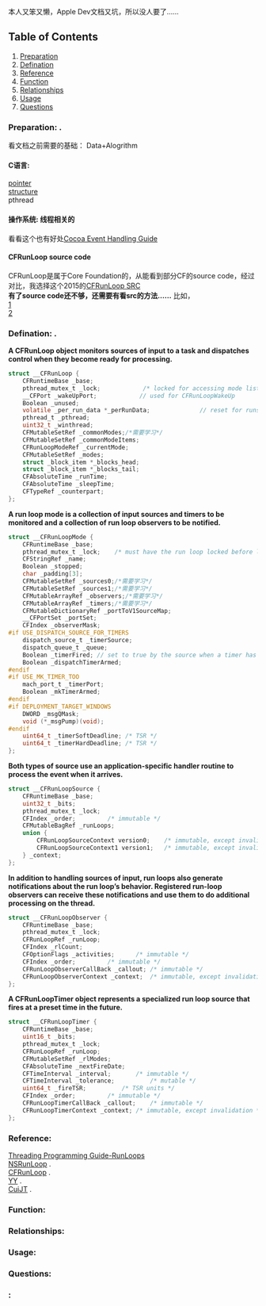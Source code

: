 本人又笨又懒，Apple Dev文档又坑，所以没人要了……

## <a name='contents'>Table of Contents</a>

1. [Preparation](#Preparation)
1. [Defination](#Defination)
1. [Reference](#Reference)
1. [Function](#Function)
1. [Relationships](#Relationships)
1. [Usage](#Usage)
1. [Questions](#Questions)
### <a name='Preparation'>Preparation:</a> . 
看文档之前需要的基础：
Data+Alogrithm
#### C语言: 
[pointer](https://github.com/saint-shaka/CHowToProgram8thNotes/blob/master/07.C%20Pointers.md)  
[structure](https://github.com/saint-shaka/CHowToProgram8thNotes/blob/master/10.C%20Structures,%20Unions,%20Bit%20Manipulation%20and%20Enumerations.md)   
pthread
#### 操作系统: 线程相关的  
看看这个也有好处[Cocoa Event Handling Guide](https://developer.apple.com/library/archive/documentation/Cocoa/Conceptual/EventOverview/EventArchitecture/EventArchitecture.html#//apple_ref/doc/uid/10000060i-CH3-SW11)  

#### CFRunLoop source code
CFRunLoop是属于Core Foundation的，从[](https://opensource.apple.com/source/CF/)能看到部分CF的source code，经过对比，我选择这个2015的[CFRunLoop SRC](https://opensource.apple.com/source/CF/CF-1153.18/CFRunLoop.c.auto.html)  
**有了source code还不够，还需要有看src的方法……**
比如，  
[1](https://github.com/aredridel/how-to-read-code/blob/master/how-to-read-code.md)  
[2](http://himmele.blogspot.com/2012/01/how-do-you-read-source-code.html)  


 
### <a name='Defination'>Defination:</a> . 
**A CFRunLoop object monitors sources of input to a task and dispatches control when they become ready for processing.**
```C
struct __CFRunLoop {
    CFRuntimeBase _base;
    pthread_mutex_t _lock;            /* locked for accessing mode list */
    __CFPort _wakeUpPort;            // used for CFRunLoopWakeUp
    Boolean _unused;
    volatile _per_run_data *_perRunData;              // reset for runs of the run loop
    pthread_t _pthread;
    uint32_t _winthread;
    CFMutableSetRef _commonModes;/*需要学习*/
    CFMutableSetRef _commonModeItems;
    CFRunLoopModeRef _currentMode;
    CFMutableSetRef _modes;
    struct _block_item *_blocks_head;
    struct _block_item *_blocks_tail;
    CFAbsoluteTime _runTime;
    CFAbsoluteTime _sleepTime;
    CFTypeRef _counterpart;
};
```
**A run loop mode is a collection of input sources and timers to be monitored and a collection of run loop observers to be notified.**
```C
struct __CFRunLoopMode {
    CFRuntimeBase _base;
    pthread_mutex_t _lock;    /* must have the run loop locked before locking this */
    CFStringRef _name;
    Boolean _stopped;
    char _padding[3];
    CFMutableSetRef _sources0;/*需要学习*/
    CFMutableSetRef _sources1;/*需要学习*/
    CFMutableArrayRef _observers;/*需要学习*/
    CFMutableArrayRef _timers;/*需要学习*/
    CFMutableDictionaryRef _portToV1SourceMap;
    __CFPortSet _portSet;
    CFIndex _observerMask;
#if USE_DISPATCH_SOURCE_FOR_TIMERS
    dispatch_source_t _timerSource;
    dispatch_queue_t _queue;
    Boolean _timerFired; // set to true by the source when a timer has fired
    Boolean _dispatchTimerArmed;
#endif
#if USE_MK_TIMER_TOO
    mach_port_t _timerPort;
    Boolean _mkTimerArmed;
#endif
#if DEPLOYMENT_TARGET_WINDOWS
    DWORD _msgQMask;
    void (*_msgPump)(void);
#endif
    uint64_t _timerSoftDeadline; /* TSR */
    uint64_t _timerHardDeadline; /* TSR */
};
```
**Both types of source use an application-specific handler routine to process the event when it arrives.**
```C
struct __CFRunLoopSource {
    CFRuntimeBase _base;
    uint32_t _bits;
    pthread_mutex_t _lock;
    CFIndex _order;			/* immutable */
    CFMutableBagRef _runLoops;
    union {
       	CFRunLoopSourceContext version0;	/* immutable, except invalidation */
        CFRunLoopSourceContext1 version1;	/* immutable, except invalidation */
    } _context;
};
```
**In addition to handling sources of input, run loops also generate notifications about the run loop’s behavior. Registered run-loop observers can receive these notifications and use them to do additional processing on the thread.**
```C
struct __CFRunLoopObserver {
    CFRuntimeBase _base;
    pthread_mutex_t _lock;
    CFRunLoopRef _runLoop;
    CFIndex _rlCount;
    CFOptionFlags _activities;		/* immutable */
    CFIndex _order;			/* immutable */
    CFRunLoopObserverCallBack _callout;	/* immutable */
    CFRunLoopObserverContext _context;	/* immutable, except invalidation */
};
```
**A CFRunLoopTimer object represents a specialized run loop source that fires at a preset time in the future.**
```C
struct __CFRunLoopTimer {
    CFRuntimeBase _base;
    uint16_t _bits;
    pthread_mutex_t _lock;
    CFRunLoopRef _runLoop;
    CFMutableSetRef _rlModes;
    CFAbsoluteTime _nextFireDate;
    CFTimeInterval _interval;		/* immutable */
    CFTimeInterval _tolerance;          /* mutable */
    uint64_t _fireTSR;			/* TSR units */
    CFIndex _order;			/* immutable */
    CFRunLoopTimerCallBack _callout;	/* immutable */
    CFRunLoopTimerContext _context;	/* immutable, except invalidation */
};
```
### <a name='Reference'>Reference:</a>  
[Threading Programming Guide-RunLoops](https://developer.apple.com/library/archive/documentation/Cocoa/Conceptual/Multithreading/RunLoopManagement/RunLoopManagement.html#//apple_ref/doc/uid/10000057i-CH16-SW1)  
[NSRunLoop](https://developer.apple.com/documentation/foundation/nsrunloop?language=occ) .  
[CFRunLoop](https://developer.apple.com/documentation/corefoundation/cfrunloop-rht) .  
[YY](https://blog.ibireme.com/2015/05/18/runloop/) .  
[CuiJT](https://www.cnblogs.com/kenshincui/p/6823841.html) .  
### <a name='Function'>Function:</a>  

### <a name='Relationships'>Relationships:</a>

### <a name='Usage'>Usage:</a>


### <a name='Questions'>Questions:</a>  


### <a name=''>:</a>  


